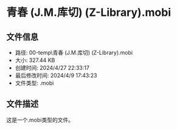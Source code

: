 ﻿# 青春 (J.M.库切) (Z-Library).mobi

## 文件信息
- 路径: 00-temp\青春 (J.M.库切) (Z-Library).mobi
- 大小: 327.44 KB
- 创建时间: 2024/4/27 22:33:17
- 最后修改时间: 2024/4/9 17:43:23
- 文件类型: .mobi

## 文件描述
这是一个.mobi类型的文件。

